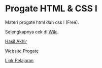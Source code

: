 # Progate HTML & CSS I
Materi progate html dan css I (Free).

Selengkapnya cek di [Wiki](https://github.com/zvyr/progate-html-css-1/wiki).

[Hasil Akhir](https://zvyr.github.io/progate-html-css-1/)

[Website Progate](https://progate.com/)

[Link Pelajaran](https://progate.com/lessons/html/study/1)
